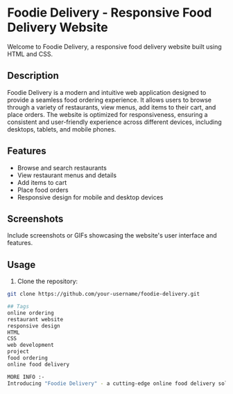# Foodie Delivery - Responsive Food Delivery Website

Welcome to Foodie Delivery, a responsive food delivery website built using HTML and CSS.

## Description

Foodie Delivery is a modern and intuitive web application designed to provide a seamless food ordering experience. It allows users to browse through a variety of restaurants, view menus, add items to their cart, and place orders. The website is optimized for responsiveness, ensuring a consistent and user-friendly experience across different devices, including desktops, tablets, and mobile phones.

## Features

- Browse and search restaurants
- View restaurant menus and details
- Add items to cart
- Place food orders
- Responsive design for mobile and desktop devices

## Screenshots

Include screenshots or GIFs showcasing the website's user interface and features.

## Usage

1. Clone the repository:

```bash
git clone https://github.com/your-username/foodie-delivery.git

## Tags
online ordering
restaurant website
responsive design
HTML
CSS
web development
project
food ordering
online food delivery

MORE INFO :- 
Introducing "Foodie Delivery" - a cutting-edge online food delivery solution that brings convenience and culinary delights right to your fingertips. This responsive restaurant website is crafted using HTML, CSS, and innovative web development techniques. With a user-friendly interface, Foodie Delivery offers seamless online ordering, allowing users to explore a diverse range of restaurants, browse enticing menus, and effortlessly place their food orders. The website's responsive design ensures a seamless experience across various devices, making it accessible anytime, anywhere. Embark on a delightful journey of food ordering and online delivery with Foodie Delivery, the ultimate project merging the realms of web development and gastronomic indulgence.
